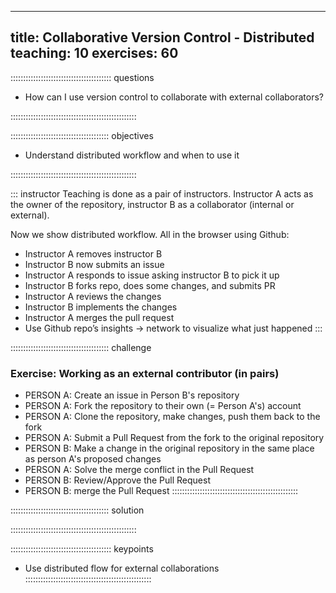 
---
title: Collaborative Version Control - Distributed
teaching: 10
exercises: 60
---

:::::::::::::::::::::::::::::::::::::::: questions

- How can I use version control to collaborate with external collaborators?

::::::::::::::::::::::::::::::::::::::::::::::::::


::::::::::::::::::::::::::::::::::::::: objectives

- Understand distributed workflow and when to use it

::::::::::::::::::::::::::::::::::::::::::::::::::

::: instructor
Teaching is done as a pair of instructors. 
Instructor A acts as the owner of the repository, instructor B as a collaborator (internal or external).

Now we show distributed workflow. All in the browser using Github:

* Instructor A removes instructor B
* Instructor B now submits an issue
* Instructor A responds to issue asking instructor B to pick it up
* Instructor B forks repo, does some changes, and submits PR
* Instructor A reviews the changes
* Instructor B implements the changes
* Instructor A merges the pull request
* Use Github repo’s insights -> network to visualize what just happened 
:::

::::::::::::::::::::::::::::::::::::::: challenge

### Exercise: Working as an external contributor (in pairs)

- PERSON A: Create an issue in Person B's repository
- PERSON A: Fork the repository to their own (= Person A's) account
- PERSON A: Clone the repository, make changes, push them back to the fork
- PERSON A: Submit a Pull Request from the fork to the original repository
- PERSON B: Make a change in the original repository in the same place as person A's proposed changes
- PERSON A: Solve the merge conflict in the Pull Request
- PERSON B: Review/Approve the Pull Request
- PERSON B: merge the Pull Request 
::::::::::::::::::::::::::::::::::::::::::::::::::

::::::::::::::::::::::::::::::::::::::: solution

::::::::::::::::::::::::::::::::::::::::::::::::::


:::::::::::::::::::::::::::::::::::::::: keypoints
* Use distributed flow for external collaborations
::::::::::::::::::::::::::::::::::::::::::::::::::
